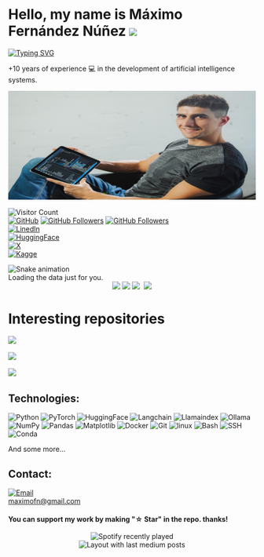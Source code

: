# Hello, my name is Máximo Fernández Núñez ![](https://user-images.githubusercontent.com/18350557/176309783-0785949b-9127-417c-8b55-ab5a4333674e.gif)

[![Typing SVG](https://readme-typing-svg.herokuapp.com?font=Fira+Code&size=21&duration=6000&pause=200&color=35B7F1&width=550&height=45&lines=Machine+learning+engineer)](https://git.io/typing-svg)

+10 years of experience 💻 in the development of artificial intelligence systems.

![maximofn.com](maximo-0035_new_aspect_ratio_2.jpg)


<!-- Social media -->
![Visitor Count](https://visitor-badge.laobi.icu/badge?page_id=maximofn.maximofn&left_text=My%20GitHub%20Visitors&left_color=gray&right_color=)  
[![GitHub](https://img.shields.io/badge/MaximoFN-white?style=social&logo=github&label=github&labelColor=white&color=white)](http://github.com/maximofn)
[![GitHub Followers](https://img.shields.io/github/followers/maximofn?style=social)](http://github.com/maximofn)
[![GitHub Followers](https://img.shields.io/github/stars/maximofn?style=social)](http://github.com/maximofn)  
[![LinedIn](https://img.shields.io/badge/MaximoFN-white?style=social&logo=linkedin&label=Linkedin&labelColor=white&color=white)](http://linkedin.com/in/MaximoFN/)  
[![HuggingFace](https://img.shields.io/badge/MaximoFN-white?style=social&logo=Huggingface&label=Huggingface&labelColor=white&color=white)](https://huggingface.co/Maximofn)    
[![X](https://img.shields.io/badge/Maximo_FN-white?style=social&logo=X&labelColor=white&color=white)](https://twitter.com/Maximo_fn)  
[![Kagge](https://img.shields.io/badge/MaximoFN-white?style=social&logo=kaggle&label=kaggle&labelColor=white&color=white)](http://kaggle.com/maximofn)  
<!-- [![Youtube](https://img.shields.io/badge/MaximoFN-white?style=social&logo=youtube&label=youtube&labelColor=white&color=white)](https://www.youtube.com/channel/UCdQwg2JU_fWRsHn3yIlf3tw) -->
<!-- [![YouTube Channel Subscribers](https://img.shields.io/youtube/channel/subscribers/UCdQwg2JU_fWRsHn3yIlf3tw?style=social)](https://www.youtube.com/channel/UCdQwg2JU_fWRsHn3yIlf3tw?sub_confirmation=1)   -->
<!-- [![Twitch](https://img.shields.io/badge/MaximoFN-white?style=social&logo=twitch&label=twitch&labelColor=white&color=white)](https://www.twitch.tv/maximofn/)
[![Twitch Status](https://img.shields.io/twitch/status/maximofn?style=social)](https://www.twitch.tv/maximofn/)  
[![Facebook](https://img.shields.io/badge/Maximo_FN-white?style=social&logo=facebook&label=facebook&labelColor=white&color=white)](https://www.facebook.com/profile.php?id=100085177670661)  
[![Instagram](https://img.shields.io/badge/Maximo__FN-white?style=social&logo=instagram&label=instagram&labelColor=white&color=white)](https://www.instagram.com/maximo__fn/)  
[![tiktok](https://img.shields.io/badge/TikTok-white?style=social&logo=TikTok&label=tiktok&labelColor=white&color=white)](https://www.tiktok.com/@maximo__fn) -->
<!-- [![Discord](https://img.shields.io/discord/729672926432985098?style=social&label=Discord&logo=discord)](https://mouredev.com/discord) -->

<!-- GitHub Contributions -->
<img src="https://raw.githubusercontent.com/maximofn/maximofn/output/snake.svg" alt="Snake animation" />

<script
  src="https://cdn.rawgit.com/IonicaBizau/github-calendar/gh-pages/dist/github-calendar.min.js"
>
</script>

<!-- Optionally, include the theme (if you don't want to struggle to write the CSS) -->
<link
  rel="stylesheet"
  href="https://cdn.rawgit.com/IonicaBizau/github-calendar/gh-pages/dist/github-calendar.css"
/>

<!-- Prepare a container for your calendar. -->
<div class="calendar">
    <!-- Loading stuff -->
    Loading the data just for you.
</div>

<script>
    new GitHubCalendar(".calendar", "maximofn");
</script>

<div align="center">
  <a href="https://github.com/maximofn"><img height="300em" src="https://github-profile-trophy.vercel.app/?username=MaximoFN&row=2"/></a>
  <img height="180em" src="https://github-readme-stats.vercel.app/api?username=maximofn&show=reviews,discussions_started,discussions_answered,prs_merged,prs_merged_percentage&show_icons=true&theme=transparent"/>
  <img height="180em" src="https://github-readme-stats.vercel.app/api/top-langs?username=maximofn&theme=transparent" />
  <img href="http://www.github.com/maximofn">
  <img src="https://streak-stats.demolab.com?user=maximofn&theme=transparent&date_format=j%20M%5B%20Y%5D" />
</div>

# Interesting repositories
<a href="https://github.com/maximofn/subtify/" target="_blank" rel="noopener noreferrer"><img src="https://github-readme-stats.vercel.app/api/pin/?username=maximofn&repo=subtify&show_owner=true&theme=transparent" /></a>

<a href="https://github.com/maximofn/alfred" target="_blank" rel="noopener noreferrer"><img src="https://github-readme-stats.vercel.app/api/pin/?username=maximofn&repo=alfred&show_owner=true&theme=transparent" /></a>

<a href="https://github.com/maximofn/gpu_monitor" target="_blank" rel="noopener noreferrer"><img src="https://github-readme-stats.vercel.app/api/pin/?username=maximofn&repo=gpu_monitor&show_owner=true&theme=transparent" /></a>

## Technologies:
![Python](https://img.shields.io/badge/python-3a7aac?style=flat&logo=python&logoColor=fdd342)
![PyTorch](https://img.shields.io/badge/PyTorch-000000?style=flat&logo=PyTorch&logoColor=ef4b28)
![HuggingFace](https://img.shields.io/badge/HuggingFace-FFD21E?style=flat&logo=HuggingFace&logoColor=6B7280)
![Langchain](https://img.shields.io/badge/Langchain-1c3c3c?style=flat&logo=Langchain&logoColor=f8f7ff)
![Llamaindex](https://img.shields.io/badge/Llamaindex-362284?style=flat&logo=Llamaindex&logoColor=fea8ee)
![Ollama](https://img.shields.io/badge/Ollama-262626?style=flat&logo=Ollama&logoColor=ffffff)
![NumPy](https://img.shields.io/badge/Numpy-113140?style=flat&logo=numpy&logoColor=4e77cf)
![Pandas](https://img.shields.io/badge/Pandas-130654?style=flat&logo=pandas&logoColor=white)
![Matplotlib](https://img.shields.io/badge/Matplotlib-11557c?style=flat&logo=Matplotlib&logoColor=white)
![Docker](https://img.shields.io/badge/docker-1e63ee?style=flat&logo=docker&logoColor=white)
![Git](https://img.shields.io/badge/git-f05030?style=flat&logo=git&logoColor=white)
![linux](https://img.shields.io/badge/linux-000000?style=flat&logo=linux&logoColor=white)
![Bash](https://img.shields.io/badge/$__bash-3e484a?style=flat&logo=bash&logoColor=white)
![SSH](https://img.shields.io/badge/ssh-363636?style=flat&logo=ssh&logoColor=white)
![Conda](https://img.shields.io/badge/conda-43b02a?style=flat&logo=conda&logoColor=white)

And some more...


## Contact:

[![Email](https://img.shields.io/badge/maximofn@gmail.com-D14836?style=for-the-badge&logo=gmail&logoColor=white)](mailto:maximofn@gmail.com)  
maximofn@gmail.com

<!-- [![BuyMeACoffee](https://img.shields.io/badge/Buy_Me_A_Coffee-support_my_work-FFDD00?style=for-the-badge&logo=buy-me-a-coffee&logoColor=white&labelColor=101010)](https://www.buymeacoffee.com/maximofn) -->

#### You can support my work by making "☆ Star" in the repo. thanks!

<div align="center">
  <img src="https://spotify-recently-played-readme.vercel.app/api?count=5" alt="Spotify recently played"  />
</div>

<div align="center">
  <img src="https://github-read-medium-git-main.pahlevikun.vercel.app/latest?limit=4" alt="Layout with last medium posts"  />
</div>


<div id="github-contributions"></div>

<script>
  const token = 'TU_TOKEN_DE_ACCESO_DE_GITHUB';
  const username = 'maximofn';

  axios.get(`https://api.github.com/users/${username}/contributions?access_token=${token}`)
   .then(response => {
      const contributions = response.data;
      const contributionsHtml = contributions.map(contribution => {
        return `<div>${contribution.date} - ${contribution.repo.name}</div>`;
      }).join('');
      document.getElementById('github-contributions').innerHTML = contributionsHtml;
    })
   .catch(error => {
      console.error(error);
    });
</script>